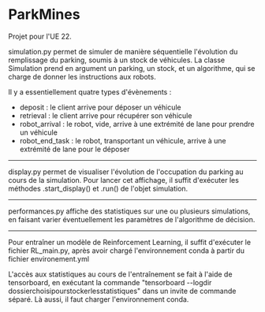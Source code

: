 # ParkMines

Projet pour l'UE 22.

simulation.py permet de simuler de manière séquentielle l'évolution du remplissage du parking, soumis à un stock de véhicules.
La classe Simulation prend en argument un parking, un stock, et un algorithme, qui se charge de donner les instructions aux robots.

Il y a essentiellement quatre types d'évènements :
- deposit : le client arrive pour déposer un véhicule
- retrieval : le client arrive pour récupérer son véhicule
- robot_arrival : le robot, vide, arrive à une extrémité de lane pour prendre un véhicule
- robot_end_task : le robot, transportant un véhicule, arrive à une extrémité de lane pour le déposer

---------

display.py permet de visualiser l'évolution de l'occupation du parking au cours de la simulation.
Pour lancer cet affichage, il suffit d'exécuter les méthodes .start_display() et .run() de l'objet simulation.

---------

performances.py affiche des statistiques sur une ou plusieurs simulations, en faisant varier éventuellement les paramètres de l'algorithme de décision.

---------
Pour entraîner un modèle de Reinforcement Learning, il suffit d'exécuter le fichier RL_main.py, après avoir chargé l'environnement conda à partir du fichier environement.yml

L'accès aux statistiques au cours de l'entraînement se fait à l'aide de tensorboard, en exécutant la commande
"tensorboard --logdir dossierchoisipourstockerlesstatistiques" dans un invite de commande séparé. Là aussi, il faut charger l'environnement conda.